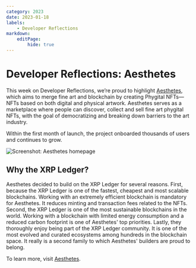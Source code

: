 ```yaml
---
category: 2023
date: 2023-01-18
labels:
    - Developer Reflections
markdown:
    editPage:
        hide: true
---
```

# Developer Reflections: Aesthetes

This week on Developer Reflections, we’re proud to highlight [Aesthetes](https://aesthetes.com/), which aims to merge fine art and blockchain by creating Phygital NFTs—NFTs based on both digital and physical artwork. Aesthetes serves as a marketplace where people can discover, collect and sell fine art phygital NFTs, with the goal of democratizing and breaking down barriers to the art industry.

<!-- BREAK -->

Within the first month of launch, the project onboarded thousands of users and continues to grow.

![Screenshot: Aesthetes homepage](/blog/img/dev-reflections-aesthetes.png)


## Why the XRP Ledger?

Aesthetes decided to build on the XRP Ledger for several reasons. First, because the XRP Ledger is one of the fastest, cheapest and most scalable blockchains. Working with an extremely efficient blockchain is mandatory for Aesthetes. It reduces minting and transaction fees related to the NFTs. Second, the XRP Ledger is one of the most sustainable blockchains in the world. Working with a blockchain with limited energy consumption and a reduced carbon footprint is one of Aesthetes' top priorities. Lastly, they thoroughly enjoy being part of the XRP Ledger community. It is one of the most evolved and curated ecosystems among hundreds in the blockchain space. It really is a second family to which Aesthetes' builders are proud to belong.

To learn more, visit [Aesthetes](https://aesthetes.com/).
